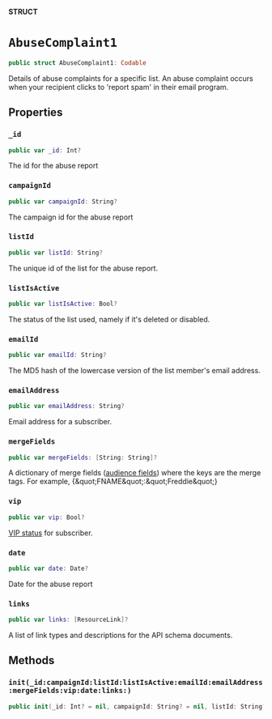 **STRUCT**

# `AbuseComplaint1`

```swift
public struct AbuseComplaint1: Codable
```

Details of abuse complaints for a specific list. An abuse complaint occurs when your recipient clicks to &#x27;report spam&#x27; in their email program.

## Properties
### `_id`

```swift
public var _id: Int?
```

The id for the abuse report

### `campaignId`

```swift
public var campaignId: String?
```

The campaign id for the abuse report

### `listId`

```swift
public var listId: String?
```

The unique id of the list for the abuse report.

### `listIsActive`

```swift
public var listIsActive: Bool?
```

The status of the list used, namely if it&#x27;s deleted or disabled.

### `emailId`

```swift
public var emailId: String?
```

The MD5 hash of the lowercase version of the list member&#x27;s email address.

### `emailAddress`

```swift
public var emailAddress: String?
```

Email address for a subscriber.

### `mergeFields`

```swift
public var mergeFields: [String: String]?
```

A dictionary of merge fields ([audience fields](https://mailchimp.com/help/getting-started-with-merge-tags/)) where the keys are the merge tags. For example, {\&quot;FNAME\&quot;:\&quot;Freddie\&quot;}

### `vip`

```swift
public var vip: Bool?
```

[VIP status](https://mailchimp.com/help/designate-and-send-to-vip-contacts/) for subscriber.

### `date`

```swift
public var date: Date?
```

Date for the abuse report

### `links`

```swift
public var links: [ResourceLink]?
```

A list of link types and descriptions for the API schema documents.

## Methods
### `init(_id:campaignId:listId:listIsActive:emailId:emailAddress:mergeFields:vip:date:links:)`

```swift
public init(_id: Int? = nil, campaignId: String? = nil, listId: String? = nil, listIsActive: Bool? = nil, emailId: String? = nil, emailAddress: String? = nil, mergeFields: [String: String]? = nil, vip: Bool? = nil, date: Date? = nil, links: [ResourceLink]? = nil)
```
